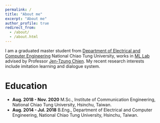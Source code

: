 ```yaml
---
permalink: /
title: "About me"
excerpt: "About me"
author_profile: true
redirect_from: 
  - /about/
  - /about.html
---
```


I am a graduated master student from [Department of Electrical and Computer Engineering](https://www.ece.nctu.edu.tw/eng/latestevent/index.aspx?Parser=9,11,98,90) National Chiao Tung University, works in [ML Lab](http://http://chien.cm.nctu.edu.tw/home/professor-page-//) advised by Professor [Jen-Tzung Chien](https://www.dece.nctu.edu.tw/en/faculty/prof/Jen-Tzung-Chien-72576208). My recent research interests include imitation learning and dialogue system.

Education
======
- **Aug. 2018 - Nov. 2020**  M.Sc., Institute of Communication Engineering, National Chiao Tung University, Hsinchu, Taiwan.
- **Aug. 2014 - Jul. 2018** B.Eng., Department of Electrical and Computer Engineering, National Chiao Tung University, Hsinchu, Taiwan.

